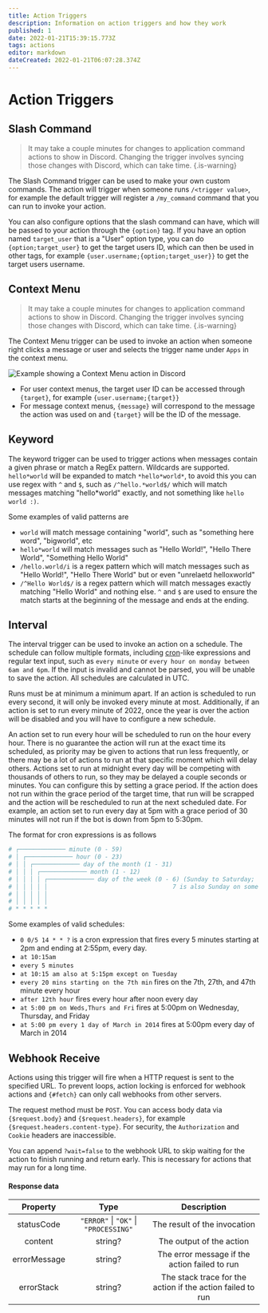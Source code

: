 ```yaml
---
title: Action Triggers
description: Information on action triggers and how they work
published: 1
date: 2022-01-21T15:39:15.773Z
tags: actions
editor: markdown
dateCreated: 2022-01-21T06:07:28.374Z
---
```


# Action Triggers

## Slash Command

> It may take a couple minutes for changes to application command actions to show in Discord. Changing the trigger involves syncing those changes with Discord, which can take time. {.is-warning}

The Slash Command trigger can be used to make your own custom commands. The action will trigger when someone runs `/<trigger value>`, for example the default trigger will register a `/my_command` command that you can run to invoke your action.

You can also configure options that the slash command can have, which will be passed to your action through the `{option}` tag. If you have an option named `target_user` that is a "User" option type, you can do `{option;target_user}` to get the target users ID, which can then be used in other tags, for example `{user.username;{option;target_user}}` to get the target users username.

## Context Menu

> It may take a couple minutes for changes to application command actions to show in Discord. Changing the trigger involves syncing those changes with Discord, which can take time. {.is-warning}

The Context Menu trigger can be used to invoke an action when someone right clicks a message or user and selects the trigger name under `Apps` in the context menu.

 <img src="https://i.imgur.com/2atG7Qb.png" alt="Example showing a Context Menu action in Discord" loading="lazy" />

- For user context menus, the target user ID can be accessed through `{target}`, for example `{user.username;{target}}`
- For message context menus, `{message}` will correspond to the message the action was used on and `{target}` will be the ID of the message.

## Keyword

The keyword trigger can be used to trigger actions when messages contain a given phrase or match a RegEx pattern. Wildcards are supported. `hello*world` will be expanded to match `*hello*world*`, to avoid this you can use regex with `^` and `$`, such as `/^hello.*world$/` which will match messages matching "hello\*world" exactly, and not something like `hello world :)`.

Some examples of valid patterns are

- `world` will match message containing "world", such as "something here word", "bigworld", etc
- `hello*world` will match messages such as "Hello World!", "Hello There World", "Something Hello World"
- `/hello.world/i` is a regex pattern which will match messages such as "Hello World!", "Hello There World" but or even "unrelaetd helloxworld"
- `/^Hello World$/` is a regex pattern which will match messages exactly matching "Hello World" and nothing else. `^` and `$` are used to ensure the match starts at the beginning of the message and ends at the ending.

## Interval

The interval trigger can be used to invoke an action on a schedule. The schedule can follow multiple formats, including [cron](https://en.wikipedia.org/wiki/Cron)-like expressions and regular text input, such as `every minute` or `every hour on monday between 6am and 6pm`. If the input is invalid and cannot be parsed, you will be unable to save the action. All schedules are calculated in UTC.

Runs must be at minimum a minimum apart. If an action is scheduled to run every second, it will only be invoked every minute at most. Additionally, if an action is set to run every minute of 2022, once the year is over the action will be disabled and you will have to configure a new schedule.

An action set to run every hour will be scheduled to run on the hour every hour. There is no guarantee the action will run at the exact time its scheduled, as priority may be given to actions that run less frequently, or there may be a lot of actions to run at that specific moment which will delay others. Actions set to run at midnight every day will be competing with thousands of others to run, so they may be delayed a couple seconds or minutes. You can configure this by setting a grace period. If the action does not run within the grace period of the target time, that run will be scrapped and the action will be rescheduled to run at the next scheduled date. For example, an action set to run every day at 5pm with a grace period of 30 minutes will not run if the bot is down from 5pm to 5:30pm.

The format for cron expressions is as follows

```bash
# ┌───────────── minute (0 - 59)
# │ ┌───────────── hour (0 - 23)
# │ │ ┌───────────── day of the month (1 - 31)
# │ │ │ ┌───────────── month (1 - 12)
# │ │ │ │ ┌───────────── day of the week (0 - 6) (Sunday to Saturday;
# │ │ │ │ │                                   7 is also Sunday on some systems)
# │ │ │ │ │
# │ │ │ │ │
# * * * * *
```

Some examples of valid schedules:

- `0 0/5 14 * * ?` is a cron expression that fires every 5 minutes starting at 2pm and ending at 2:55pm, every day.
- `at 10:15am`
- `every 5 minutes`
- `at 10:15 am also at 5:15pm except on Tuesday`
- `every 20 mins starting on the 7th min` fires on the 7th, 27th, and 47th minute every hour
- `after 12th hour` fires every hour after noon every day
- `at 5:00 pm on Weds,Thurs and Fri` fires at 5:00pm on Wednesday, Thursday, and Friday
- `at 5:00 pm every 1 day of March in 2014` fires at 5:00pm every day of March in 2014

## Webhook Receive

Actions using this trigger will fire when a HTTP request is sent to the specified URL. To prevent loops, action locking is enforced for webhook actions and `{#fetch}` can only call webhooks from other servers.

The request method must be `POST`. You can access body data via `{$request.body}` and `{$request.headers}`, for example `{$request.headers.content-type}`. For security, the `Authorization` and `Cookie` headers are inaccessible.

You can append `?wait=false` to the webhook URL to skip waiting for the action to finish running and return early. This is necessary for actions that may run for a long time.


####  Response data
|   Property   |            Type             |                        Description                         |
| :----------: | :-------------------------: | :--------------------------------------------------------: |
|  statusCode  | `"ERROR"` \| `"OK"` \| `"PROCESSING"` |                The result of the invocation                |
|   content    |           string?           |                  The output of the action                  |
| errorMessage |           string?           |       The error message if the action failed to run        |
|  errorStack  |           string?           | The stack trace for the action if the action failed to run |
